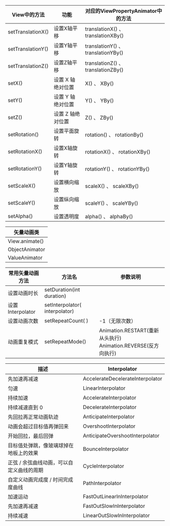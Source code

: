 | View中的方法  | 功能 |对应的ViewPropertyAnimator中的方法|
| ------------- | ------------- | ------------- |
| setTranslationX()  | 设置X轴平移 |  translationX() 、 translationXBy() |
| setTranslationY()  | 设置Y轴平移 |  translationY() 、 translationYBy() |
| setTranslationZ()  | 设置Z轴平移 |  translationZ() 、 translationZBy() |
| setX()  | 设置 X 轴绝对位置 |  X() 、 XBy() |
| setY()  | 设置 Y 轴绝对位置 |  Y() 、 YBy() |
| setZ()  | 设置 Z 轴绝对位置 |  Z() 、 ZBy() |
| setRotation()  | 设置平面旋转 |  rotation() 、 rotationBy() |
| setRotationX()  | 设置X轴旋转 |  rotationX() 、 rotationXBy() |
| setRotationY()  | 设置Y轴旋转 |  rotationY() 、 rotationYBy() |
| setScaleX()  | 设置横向缩放 |  scaleX() 、 scaleXBy() |
| setScaleY()  | 设置纵向缩放 |  scaleY() 、 scaleYBy() |
| setAlpha()  | 设置透明度 |  alpha() 、 alphaBy() |


| 矢量动画类|
| ------------- |
| View.animate()|
| ObjectAnimator|
| ValueAnimator|


| 常用矢量动画方法| 方法名 | 参数说明 |
| ------------- | ------------- |------------- |
| 设置动画时长| setDuration(int duration)|
|  设置Interpolator|setInterpolator( interpolator)|
|  设置动画次数|setRepeatCount( )|-1（无限次数）|
|  动画重复模式|setRepeatMode()|Animation.RESTART(重新从头执行)<br>Animation.REVERSE(反方向执行)|

| 描述 | Interpolator |
| ------------- | ------------- |
| 先加速再减速| AccelerateDecelerateInterpolator|
| 匀速| LinearInterpolator|
| 持续加速| AccelerateInterpolator|
| 持续减速直到 0| DecelerateInterpolator|
| 先回拉再正常动画轨迹| AnticipateInterpolator|
| 动画会超过目标值再弹回来| OvershootInterpolator|
| 开始回拉，最后回弹| AnticipateOvershootInterpolator|
| 目标值处弹跳，像玻璃球掉在地板上的效果| BounceInterpolator|
| 正弦 / 余弦曲线动画，可以自定义曲线的周期| CycleInterpolator|
| 自定义动画完成度 / 时间完成度曲线| PathInterpolator|
| 加速运动| FastOutLinearInInterpolator|
| 先加速再减速| FastOutSlowInInterpolator|
| 持续减速| LinearOutSlowInInterpolator|

